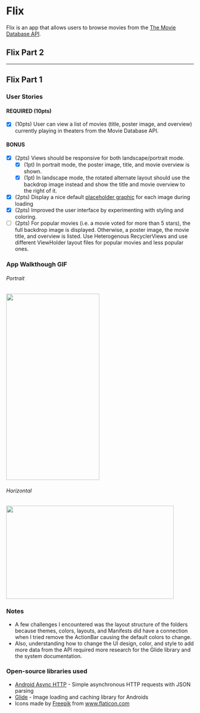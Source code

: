 # Flix
Flix is an app that allows users to browse movies from the [The Movie Database API](http://docs.themoviedb.apiary.io/#).

## Flix Part 2

---

## Flix Part 1

### User Stories

#### REQUIRED (10pts)
- [x] (10pts) User can view a list of movies (title, poster image, and overview) currently playing in theaters from the Movie Database API.

#### BONUS
- [x] (2pts) Views should be responsive for both landscape/portrait mode.
   - [x] (1pt) In portrait mode, the poster image, title, and movie overview is shown.
   - [x] (1pt) In landscape mode, the rotated alternate layout should use the backdrop image instead and show the title and movie overview to the right of it.

- [x] (2pts) Display a nice default [placeholder graphic](https://guides.codepath.org/android/Displaying-Images-with-the-Glide-Library#advanced-usage) for each image during loading
- [x] (2pts) Improved the user interface by experimenting with styling and coloring.
- [ ] (2pts) For popular movies (i.e. a movie voted for more than 5 stars), the full backdrop image is displayed. Otherwise, a poster image, the movie title, and overview is listed. Use Heterogenous RecyclerViews and use different ViewHolder layout files for popular movies and less popular ones.

### App Walkthough GIF

<h6>Portrait</h6>
<img src="portrait_flix.gif" width=250 height=500><br>

<h6>Horizontal</h6>
<img src="horizontal_flix.gif" width=450 height=250><br>

### Notes
- A few challenges I encountered was the layout structure of the folders because themes, colors, layouts, and Manifests did have a connection when I tried remove the ActionBar causing the default colors to change. 
- Also, understanding how to change the UI design, color, and style to add more data from the API required more research for the Glide library and the system documentation.

### Open-source libraries used

- [Android Async HTTP](https://github.com/codepath/CPAsyncHttpClient) - Simple asynchronous HTTP requests with JSON parsing
- [Glide](https://github.com/bumptech/glide) - Image loading and caching library for Androids
- Icons made by <a href="https://www.freepik.com" title="Freepik">Freepik</a> from <a href="https://www.flaticon.com/" title="Flaticon">www.flaticon.com</a>

